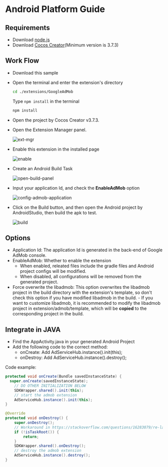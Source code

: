 # Android Platform Guide

## Requirements

- Download [node.js](https://nodejs.org/en)
- Download [Cocos Creator](https://www.cocos.com/en)(Minimum version is 3.7.3)

## Work Flow

- Download this sample
- Open the terminal and enter the extension's directory

    ```bash
    cd ./extensions/GoogleAdMob
    ```

    Type `npm install` in the terminal

    ```bash
    npm install
    ```

- Open the project by Cocos Creator v3.7.3.
- Open the Extension Manager panel.

    ![ext-mgr](../../img/ext-mgr.png)

- Enable this extension in the installed page

    ![enable](../../img/enable.png)

- Create an Android Build Task

    ![open-build-panel](../../img/open-build-panel.png)

- Input your application Id, and check the **EnableAdMob** option
  
    ![config-admob-application](../../img/config-admob-application.png)

- Click on the Build button, and then open the Android project by AndroidStudio, then build the apk to test.

    ![build](../../img/build-android.png)

## Options

- Application Id: The application Id is generated in the back-end of Google AdMob console.
- EnableAdMob: Whether to enable the extension  
  - When enabled, releated files include the gradle files and Android project configs will be modified.
  - When disabled, all configurations will be removed from the generated project.
- Force overwrite the libadmob: This option overwrites the libadmob project in the build directory with the extension's template, so don't check this option if you have modified libadmob in the build.
      - If you want to customize libadmob, it is recommended to modify the libadmob project in extension/admob/template, which will be **copied** to the corresponding project in the build.

## Integrate in JAVA

- Find the AppActivity.java in your generated Android Project
- Add the following code to the correct method:
  - onCreate: Add AdServiceHub.instance().init(this);
  - onDestroy: Add AdServiceHub.instance().destroy();

Code example:

```java
protected void onCreate(Bundle savedInstanceState) {
  super.onCreate(savedInstanceState);
    // DO OTHER INITIALIZATION BELOW
    SDKWrapper.shared().init(this);
    // start the admob extension
    AdServiceHub.instance().init(this);
}

@Override
protected void onDestroy() {
    super.onDestroy();
    // Workaround in https://stackoverflow.com/questions/16283079/re-launch-of-activity-on-home-button-but-only-the-first-time/16447508
    if (!isTaskRoot()) {
        return;
    }
    SDKWrapper.shared().onDestroy();        
    // destroy the admob extension
    AdServiceHub.instance().destroy();    
}
```
